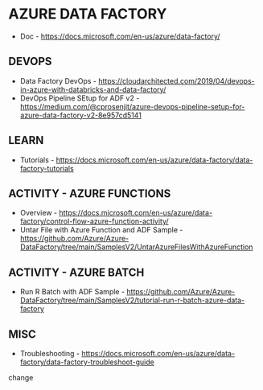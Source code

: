 # AZURE DATA FACTORY

* Doc - https://docs.microsoft.com/en-us/azure/data-factory/

## DEVOPS

* Data Factory DevOps - https://cloudarchitected.com/2019/04/devops-in-azure-with-databricks-and-data-factory/
* DevOps Pipeline SEtup for ADF v2 - https://medium.com/@cprosenjit/azure-devops-pipeline-setup-for-azure-data-factory-v2-8e957cd5141

## LEARN

* Tutorials - https://docs.microsoft.com/en-us/azure/data-factory/data-factory-tutorials

## ACTIVITY - AZURE FUNCTIONS

* Overview - https://docs.microsoft.com/en-us/azure/data-factory/control-flow-azure-function-activity/
* Untar File with Azure Function and ADF Sample - https://github.com/Azure/Azure-DataFactory/tree/main/SamplesV2/UntarAzureFilesWithAzureFunction

## ACTIVITY - AZURE BATCH

* Run R Batch with ADF Sample - https://github.com/Azure/Azure-DataFactory/tree/main/SamplesV2/tutorial-run-r-batch-azure-data-factory

## MISC

* Troubleshooting - https://docs.microsoft.com/en-us/azure/data-factory/data-factory-troubleshoot-guide

change

